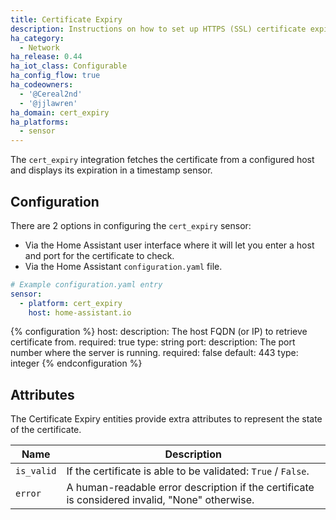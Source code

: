 ```yaml
---
title: Certificate Expiry
description: Instructions on how to set up HTTPS (SSL) certificate expiry sensors within Home Assistant.
ha_category:
  - Network
ha_release: 0.44
ha_iot_class: Configurable
ha_config_flow: true
ha_codeowners:
  - '@Cereal2nd'
  - '@jjlawren'
ha_domain: cert_expiry
ha_platforms:
  - sensor
---
```


The `cert_expiry` integration fetches the certificate from a configured host and displays its expiration in a timestamp sensor.

## Configuration

There are 2 options in configuring the `cert_expiry` sensor:

- Via the Home Assistant user interface where it will let you enter a host and port for the certificate to check.
- Via the Home Assistant `configuration.yaml` file.


```yaml
# Example configuration.yaml entry
sensor:
  - platform: cert_expiry
    host: home-assistant.io
```

{% configuration %}
host:
  description: The host FQDN (or IP) to retrieve certificate from.
  required: true
  type: string
port:
  description: The port number where the server is running.
  required: false
  default: 443
  type: integer
{% endconfiguration %}

## Attributes

The Certificate Expiry entities provide extra attributes to represent the state of the certificate.

| Name | Description |
| ---- | ----------- |
| `is_valid` | If the certificate is able to be validated: `True` / `False`.
| `error` | A human-readable error description if the certificate is considered invalid, "None" otherwise.
